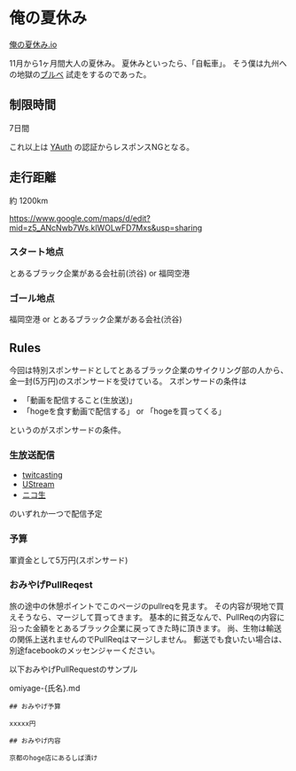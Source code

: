 # 俺の夏休み

[俺の夏休み.io](http://ryurock.github.io/ore-no-natsuyasumi/)

11月から1ヶ月間大人の夏休み。
夏休みといったら、「自転車」。
そう僕は九州への地獄の[ブルベ](https://ja.wikipedia.org/wiki/%E3%83%96%E3%83%AB%E3%83%99) 試走をするのであった。

## 制限時間

7日間

これ以上は [YAuth](http://lestrrat.ldblog.jp/archives/23208854.html) の認証からレスポンスNGとなる。

## 走行距離

約 1200km

https://www.google.com/maps/d/edit?mid=z5_ANcNwb7Ws.klWOLwFD7Mxs&usp=sharing

### スタート地点

とあるブラック企業がある会社前(渋谷) or 福岡空港


### ゴール地点

福岡空港 or とあるブラック企業がある会社(渋谷)

## Rules

今回は特別スポンサードとしてとあるブラック企業のサイクリング部の人から、金一封(5万円)のスポンサードを受けている。
スポンサードの条件は

* 「動画を配信すること(生放送)」
* 「hogeを食す動画で配信する」 or 「hogeを買ってくる」

というのがスポンサードの条件。


### 生放送配信

* [twitcasting](http://twitcasting.tv/)
* [UStream](http://www.ustream.tv/?lang=ja_JP)
* [ニコ生](http://live.nicovideo.jp/)

のいずれか一つで配信予定

### 予算

軍資金として5万円(スポンサード)

### おみやげPullReqest

旅の途中の休憩ポイントでこのページのpullreqを見ます。
その内容が現地で買えそうなら、マージして買ってきます。
基本的に貧乏なんで、PullReqの内容に沿った金額をとあるブラック企業に戻ってきた時に頂きます。
尚、生物は輸送の関係上送れませんのでPullReqはマージしません。
郵送でも食いたい場合は、別途facebookのメッセンジャーください。

以下おみやげPullRequestのサンプル

omiyage-{氏名}.md

```
## おみやげ予算

xxxxx円

## おみやげ内容

京都のhoge店にあるしば漬け
```





